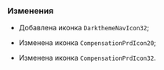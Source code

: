 ### Изменения

- Добавлена иконка `DarkthemeNavIcon32`;

- Изменена иконка `CompensationPrdIcon20`;
- Изменена иконка `CompensationPrdIcon32`.
